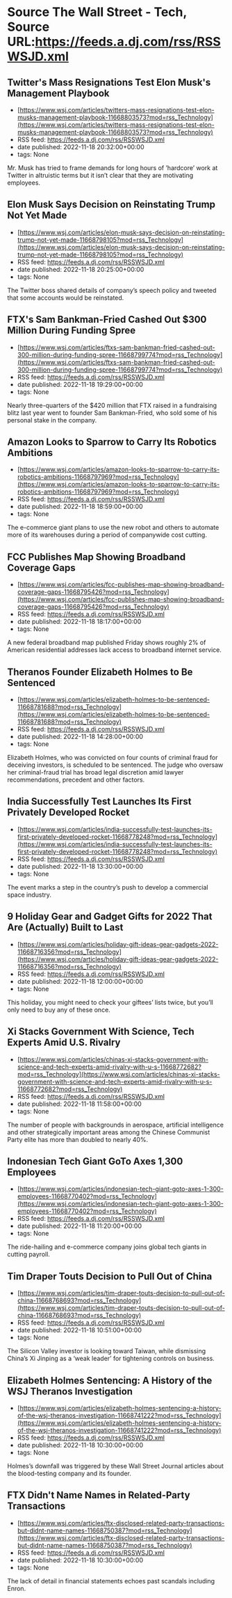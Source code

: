 # Source The Wall Street - Tech, Source URL:https://feeds.a.dj.com/rss/RSSWSJD.xml

## Twitter's Mass Resignations Test Elon Musk's Management Playbook
 - [https://www.wsj.com/articles/twitters-mass-resignations-test-elon-musks-management-playbook-11668803573?mod=rss_Technology](https://www.wsj.com/articles/twitters-mass-resignations-test-elon-musks-management-playbook-11668803573?mod=rss_Technology)
 - RSS feed: https://feeds.a.dj.com/rss/RSSWSJD.xml
 - date published: 2022-11-18 20:32:00+00:00
 - tags: None

Mr. Musk has tried to frame demands for long hours of ’hardcore’ work at Twitter in altruistic terms but it isn’t clear that they are motivating employees.

## Elon Musk Says Decision on Reinstating Trump Not Yet Made
 - [https://www.wsj.com/articles/elon-musk-says-decision-on-reinstating-trump-not-yet-made-11668798105?mod=rss_Technology](https://www.wsj.com/articles/elon-musk-says-decision-on-reinstating-trump-not-yet-made-11668798105?mod=rss_Technology)
 - RSS feed: https://feeds.a.dj.com/rss/RSSWSJD.xml
 - date published: 2022-11-18 20:25:00+00:00
 - tags: None

The Twitter boss shared details of company’s speech policy and tweeted that some accounts would be reinstated.

## FTX's Sam Bankman-Fried Cashed Out $300 Million During Funding Spree
 - [https://www.wsj.com/articles/ftxs-sam-bankman-fried-cashed-out-300-million-during-funding-spree-11668799774?mod=rss_Technology](https://www.wsj.com/articles/ftxs-sam-bankman-fried-cashed-out-300-million-during-funding-spree-11668799774?mod=rss_Technology)
 - RSS feed: https://feeds.a.dj.com/rss/RSSWSJD.xml
 - date published: 2022-11-18 19:29:00+00:00
 - tags: None

Nearly three-quarters of the $420 million that FTX raised in a fundraising blitz last year went to founder Sam Bankman-Fried, who sold some of his personal stake in the company.

## Amazon Looks to Sparrow to Carry Its Robotics Ambitions
 - [https://www.wsj.com/articles/amazon-looks-to-sparrow-to-carry-its-robotics-ambitions-11668797969?mod=rss_Technology](https://www.wsj.com/articles/amazon-looks-to-sparrow-to-carry-its-robotics-ambitions-11668797969?mod=rss_Technology)
 - RSS feed: https://feeds.a.dj.com/rss/RSSWSJD.xml
 - date published: 2022-11-18 18:59:00+00:00
 - tags: None

The e-commerce giant plans to use the new robot and others to automate more of its warehouses during a period of companywide cost cutting.

## FCC Publishes Map Showing Broadband Coverage Gaps
 - [https://www.wsj.com/articles/fcc-publishes-map-showing-broadband-coverage-gaps-11668795426?mod=rss_Technology](https://www.wsj.com/articles/fcc-publishes-map-showing-broadband-coverage-gaps-11668795426?mod=rss_Technology)
 - RSS feed: https://feeds.a.dj.com/rss/RSSWSJD.xml
 - date published: 2022-11-18 18:17:00+00:00
 - tags: None

A new federal broadband map published Friday shows roughly 2% of American residential addresses lack access to broadband internet service.

## Theranos Founder Elizabeth Holmes to Be Sentenced
 - [https://www.wsj.com/articles/elizabeth-holmes-to-be-sentenced-11668781688?mod=rss_Technology](https://www.wsj.com/articles/elizabeth-holmes-to-be-sentenced-11668781688?mod=rss_Technology)
 - RSS feed: https://feeds.a.dj.com/rss/RSSWSJD.xml
 - date published: 2022-11-18 14:28:00+00:00
 - tags: None

Elizabeth Holmes, who was convicted on four counts of criminal fraud for deceiving investors, is scheduled to be sentenced. The judge who oversaw her criminal-fraud trial has broad legal discretion amid lawyer recommendations, precedent and other factors.

## India Successfully Test Launches Its First Privately Developed Rocket
 - [https://www.wsj.com/articles/india-successfully-test-launches-its-first-privately-developed-rocket-11668778248?mod=rss_Technology](https://www.wsj.com/articles/india-successfully-test-launches-its-first-privately-developed-rocket-11668778248?mod=rss_Technology)
 - RSS feed: https://feeds.a.dj.com/rss/RSSWSJD.xml
 - date published: 2022-11-18 13:30:00+00:00
 - tags: None

The event marks a step in the country’s push to develop a commercial space industry.

## 9 Holiday Gear and Gadget Gifts for 2022 That Are (Actually) Built to Last
 - [https://www.wsj.com/articles/holiday-gift-ideas-gear-gadgets-2022-11668716356?mod=rss_Technology](https://www.wsj.com/articles/holiday-gift-ideas-gear-gadgets-2022-11668716356?mod=rss_Technology)
 - RSS feed: https://feeds.a.dj.com/rss/RSSWSJD.xml
 - date published: 2022-11-18 12:00:00+00:00
 - tags: None

This holiday, you might need to check your giftees’ lists twice, but you’ll only need to buy any of these once.

## Xi Stacks Government With Science, Tech Experts Amid U.S. Rivalry
 - [https://www.wsj.com/articles/chinas-xi-stacks-government-with-science-and-tech-experts-amid-rivalry-with-u-s-11668772682?mod=rss_Technology](https://www.wsj.com/articles/chinas-xi-stacks-government-with-science-and-tech-experts-amid-rivalry-with-u-s-11668772682?mod=rss_Technology)
 - RSS feed: https://feeds.a.dj.com/rss/RSSWSJD.xml
 - date published: 2022-11-18 11:58:00+00:00
 - tags: None

The number of people with backgrounds in aerospace, artificial intelligence and other strategically important areas among the Chinese Communist Party elite has more than doubled to nearly 40%.

## Indonesian Tech Giant GoTo Axes 1,300 Employees
 - [https://www.wsj.com/articles/indonesian-tech-giant-goto-axes-1-300-employees-11668770402?mod=rss_Technology](https://www.wsj.com/articles/indonesian-tech-giant-goto-axes-1-300-employees-11668770402?mod=rss_Technology)
 - RSS feed: https://feeds.a.dj.com/rss/RSSWSJD.xml
 - date published: 2022-11-18 11:20:00+00:00
 - tags: None

The ride-hailing and e-commerce company joins global tech giants in cutting payroll.

## Tim Draper Touts Decision to Pull Out of China
 - [https://www.wsj.com/articles/tim-draper-touts-decision-to-pull-out-of-china-11668768693?mod=rss_Technology](https://www.wsj.com/articles/tim-draper-touts-decision-to-pull-out-of-china-11668768693?mod=rss_Technology)
 - RSS feed: https://feeds.a.dj.com/rss/RSSWSJD.xml
 - date published: 2022-11-18 10:51:00+00:00
 - tags: None

The Silicon Valley investor is looking toward Taiwan, while dismissing China’s Xi Jinping as a ‘weak leader’ for tightening controls on business.

## Elizabeth Holmes Sentencing: A History of the WSJ Theranos Investigation
 - [https://www.wsj.com/articles/elizabeth-holmes-sentencing-a-history-of-the-wsj-theranos-investigation-11668741222?mod=rss_Technology](https://www.wsj.com/articles/elizabeth-holmes-sentencing-a-history-of-the-wsj-theranos-investigation-11668741222?mod=rss_Technology)
 - RSS feed: https://feeds.a.dj.com/rss/RSSWSJD.xml
 - date published: 2022-11-18 10:30:00+00:00
 - tags: None

Holmes’s downfall was triggered by these Wall Street Journal articles about the blood-testing company and its founder.

## FTX Didn't Name Names in Related-Party Transactions
 - [https://www.wsj.com/articles/ftx-disclosed-related-party-transactions-but-didnt-name-names-11668750387?mod=rss_Technology](https://www.wsj.com/articles/ftx-disclosed-related-party-transactions-but-didnt-name-names-11668750387?mod=rss_Technology)
 - RSS feed: https://feeds.a.dj.com/rss/RSSWSJD.xml
 - date published: 2022-11-18 10:30:00+00:00
 - tags: None

The lack of detail in financial statements echoes past scandals including Enron.
